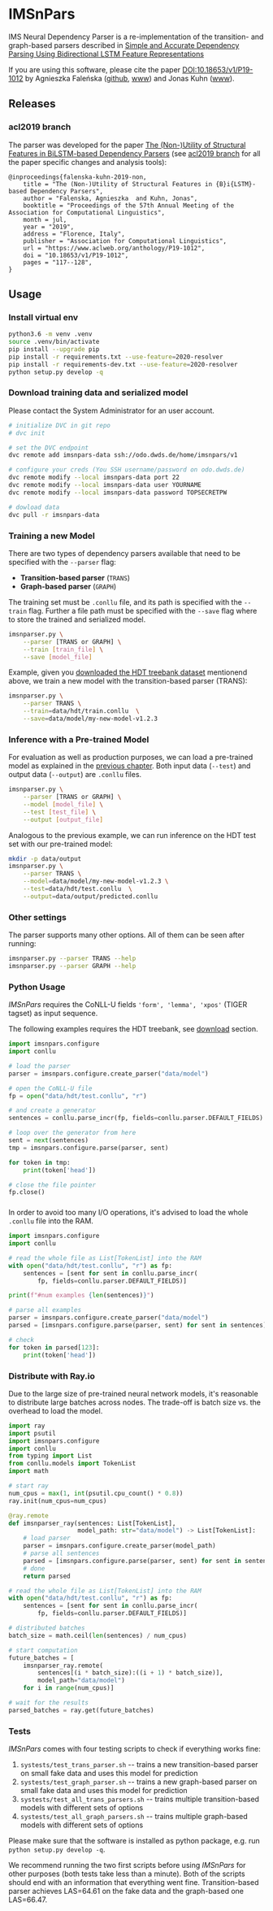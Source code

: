 # IMSnPars
IMS Neural Dependency Parser is a re-implementation of the transition- and graph-based parsers described in [Simple and Accurate Dependency Parsing Using Bidirectional LSTM Feature Representations](https://aclweb.org/anthology/Q16-1023)

If you are using this software, please cite the paper [DOI:10.18653/v1/P19-1012](http://doi.org/10.18653/v1/P19-1012) by Agnieszka Faleńska ([github](https://github.com/AgnieszkaFalenska/), [www](https://www.ims.uni-stuttgart.de/en/institute/team/Falenska/)) and Jonas Kuhn ([www](https://www.ims.uni-stuttgart.de/en/institute/team/Kuhn-00013/)).


## Releases

### acl2019 branch
The parser was developed for the paper [The (Non-)Utility of Structural Features in BiLSTM-based
Dependency Parsers](https://www.aclweb.org/anthology/P19-1012) (see [acl2019 branch](https://github.com/AgnieszkaFalenska/IMSnPars/tree/acl2019) for all the paper specific changes and analysis tools):

```
@inproceedings{falenska-kuhn-2019-non,
    title = "The (Non-)Utility of Structural Features in {B}i{LSTM}-based Dependency Parsers",
    author = "Falenska, Agnieszka  and Kuhn, Jonas",
    booktitle = "Proceedings of the 57th Annual Meeting of the Association for Computational Linguistics",
    month = jul,
    year = "2019",
    address = "Florence, Italy",
    publisher = "Association for Computational Linguistics",
    url = "https://www.aclweb.org/anthology/P19-1012",
    doi = "10.18653/v1/P19-1012",
    pages = "117--128",
}
```


## Usage

### Install virtual env

```sh
python3.6 -m venv .venv
source .venv/bin/activate
pip install --upgrade pip
pip install -r requirements.txt --use-feature=2020-resolver
pip install -r requirements-dev.txt --use-feature=2020-resolver
python setup.py develop -q
```

### Download training data and serialized model
Please contact the System Administrator for an user account.

```sh
# initialize DVC in git repo
# dvc init

# set the DVC endpoint
dvc remote add imsnpars-data ssh://odo.dwds.de/home/imsnpars/v1

# configure your creds (You SSH username/password on odo.dwds.de)
dvc remote modify --local imsnpars-data port 22
dvc remote modify --local imsnpars-data user YOURNAME
dvc remote modify --local imsnpars-data password TOPSECRETPW

# dowload data
dvc pull -r imsnpars-data
```

### Training a new Model
There are two types of dependency parsers available
that need to be specified with the `--parser` flag:

- **Transition-based parser** (`TRANS`)
- **Graph-based parser** (`GRAPH`)

The training set must be `.conllu` file, 
and its path is specified with the `--train` flag.
Further a file path must be specified with the `--save` flag
where to store the trained and serialized model.

```sh
imsnparser.py \
    --parser [TRANS or GRAPH] \
    --train [train_file] \
    --save [model_file]
```

Example, given you [downloaded the HDT treebank dataset](#download-training-data-and-serialized-model) mentionend above,
we train a new model with the transition-based parser (TRANS):

```sh
imsnparser.py \
    --parser TRANS \
    --train=data/hdt/train.conllu  \
    --save=data/model/my-new-model-v1.2.3
```

### Inference with a Pre-trained Model
For evaluation as well as production purposes, 
we can load a pre-trained model as explained in the [previous chapter](#training-a-new-model).
Both input data (`--test`) and output data (`--output`) are `.conllu` files.

```sh
imsnparser.py \
    --parser [TRANS or GRAPH] \
    --model [model_file] \
    --test [test_file] \
    --output [output_file]
```

Analogous to the previous example,
we can run inference on the HDT test set with our pre-trained model:

```sh
mkdir -p data/output
imsnparser.py \
    --parser TRANS \
    --model=data/model/my-new-model-v1.2.3 \
    --test=data/hdt/test.conllu  \
    --output=data/output/predicted.conllu
```

### Other settings
The parser supports many other options. All of them can be seen after running:
```sh
imsnparser.py --parser TRANS --help
imsnparser.py --parser GRAPH --help
```

### Python Usage
*IMSnPars* requires the CoNLL-U fields `'form', 'lemma', 'xpos'` (TIGER tagset) as input sequence.

The following examples requires the HDT treebank, see [download](#download-training-data-and-serialized-model) section.

```py
import imsnpars.configure
import conllu

# load the parser
parser = imsnpars.configure.create_parser("data/model")

# open the CoNLL-U file
fp = open("data/hdt/test.conllu", "r")

# and create a generator
sentences = conllu.parse_incr(fp, fields=conllu.parser.DEFAULT_FIELDS)

# loop over the generator from here
sent = next(sentences)
tmp = imsnpars.configure.parse(parser, sent)

for token in tmp:
    print(token['head'])

# close the file pointer
fp.close()
```

### 
In order to avoid too many I/O operations, 
it's advised to load the whole `.conllu` file into the RAM.

```py
import imsnpars.configure
import conllu

# read the whole file as List[TokenList] into the RAM
with open("data/hdt/test.conllu", "r") as fp:
    sentences = [sent for sent in conllu.parse_incr(
        fp, fields=conllu.parser.DEFAULT_FIELDS)]

print(f"#num examples {len(sentences)}")

# parse all examples
parser = imsnpars.configure.create_parser("data/model")
parsed = [imsnpars.configure.parse(parser, sent) for sent in sentences]

# check
for token in parsed[123]:
    print(token['head'])
```


### Distribute with Ray.io
Due to the large size of pre-trained neural network models,
it's reasonable to distribute large batches across nodes.
The trade-off is batch size vs. the overhead to load the model.

```py
import ray
import psutil
import imsnpars.configure
import conllu
from typing import List
from conllu.models import TokenList
import math

# start ray
num_cpus = max(1, int(psutil.cpu_count() * 0.8))
ray.init(num_cpus=num_cpus)

@ray.remote
def imsnparser_ray(sentences: List[TokenList],
                   model_path: str="data/model") -> List[TokenList]:
    # load parser
    parser = imsnpars.configure.create_parser(model_path)
    # parse all sentences
    parsed = [imsnpars.configure.parse(parser, sent) for sent in sentences]
    # done
    return parsed

# read the whole file as List[TokenList] into the RAM
with open("data/hdt/test.conllu", "r") as fp:
    sentences = [sent for sent in conllu.parse_incr(
        fp, fields=conllu.parser.DEFAULT_FIELDS)]

# distributed batches
batch_size = math.ceil(len(sentences) / num_cpus)

# start computation
future_batches = [
    imsnparser_ray.remote(
        sentences[(i * batch_size):((i + 1) * batch_size)],
        model_path="data/model")
    for i in range(num_cpus)]

# wait for the results
parsed_batches = ray.get(future_batches)
```

### Tests
*IMSnPars* comes with four testing scripts to check if everything works fine:
1. `systests/test_trans_parser.sh` -- trains a new transition-based parser on small fake data and uses this model for prediction
2. `systests/test_graph_parser.sh` -- trains a new graph-based parser on small fake data and uses this model for prediction
3. `systests/test_all_trans_parsers.sh` -- trains multiple transition-based models with different sets of options
4. `systests/test_all_graph_parsers.sh` -- trains multiple graph-based models with different sets of options

Please make sure that the software is installed as python package, e.g. run `python setup.py develop -q`.

We recommend running the two first scripts before using *IMSnPars* for other purposes (both tests take less than a minute). Both of the scripts should end with an information that everything went fine. Transition-based parser achieves LAS=64.61 on the fake data and the graph-based one LAS=66.47.
